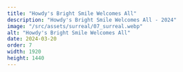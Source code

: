 ```yaml
---
title: "Howdy's Bright Smile Welcomes All"
description: "Howdy's Bright Smile Welcomes All - 2024"
image: "/src/assets/surreal/07_surreal.webp"
alt: "Howdy's Bright Smile Welcomes All"
date: 2024-03-20
order: 7
width: 1920
height: 1440
---
```

